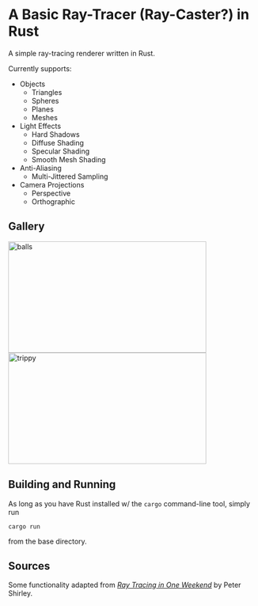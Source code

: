 # A Basic Ray-Tracer (Ray-Caster?) in Rust

A simple ray-tracing renderer written in Rust.

Currently supports:
- Objects
  - Triangles
  - Spheres
  - Planes
  - Meshes
- Light Effects
  - Hard Shadows
  - Diffuse Shading
  - Specular Shading
  - Smooth Mesh Shading
- Anti-Aliasing
  - Multi-Jittered Sampling
- Camera Projections
  - Perspective
  - Orthographic

## Gallery
<img width="400" height="225" alt="balls" src="https://github.com/user-attachments/assets/aca5c01c-043e-4ee7-b949-deebefa1ad6e" />
<img width="400" height="225" alt="trippy" src="https://github.com/user-attachments/assets/37a3a8c7-243a-4370-a169-ff463fed362c" />


## Building and Running
As long as you have Rust installed w/ the `cargo` command-line tool, simply run

```
cargo run
```

from the base directory.

## Sources
Some functionality adapted from [_Ray Tracing in One Weekend_](https://raytracing.github.io/books/RayTracingInOneWeekend.html) by Peter Shirley.
